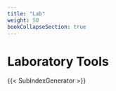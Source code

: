 ```yaml
---
title: "Lab"
weight: 50
bookCollapseSection: true
---
```


# Laboratory Tools


{{< SubIndexGenerator >}}
